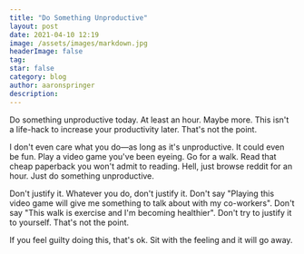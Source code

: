 ```yaml
---
title: "Do Something Unproductive"
layout: post
date: 2021-04-10 12:19
image: /assets/images/markdown.jpg
headerImage: false
tag:
star: false
category: blog
author: aaronspringer
description:  
---
```

Do something unproductive today. At least an hour. Maybe more. This isn't a life-hack to increase your productivity later. That's not the point.

I don't even care what you do—as long as it's unproductive. It could even be fun. Play a video game you've been eyeing. Go for a walk. Read that cheap paperback you won't admit to reading. Hell, just browse reddit for an hour. Just do something unproductive.

Don't justify it. Whatever you do, don't justify it. Don't say "Playing this video game will give me something to talk about with my co-workers". Don't say "This walk is exercise and I'm becoming healthier". Don't try to justify it to yourself. That's not the point.

If you feel guilty doing this, that's ok. Sit with the feeling and it will go away.

